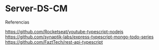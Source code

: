 # Server-DS-CM

Referencias

https://github.com/Rocketseat/youtube-typescript-nodejs
https://github.com/synaptik-labs/express-typescript-mongo-todo-series
https://github.com/FaztTech/rest-api-typescript
